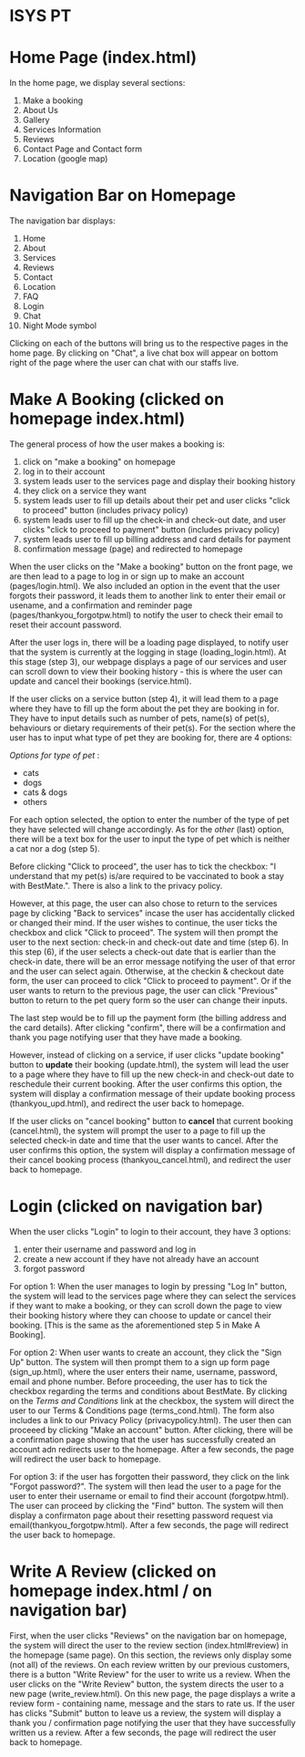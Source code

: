 # ISYS PT

# Home Page (index.html)

In the home page, we display several sections:
1. Make a booking
2. About Us
3. Gallery
4. Services Information
5. Reviews
6. Contact Page and Contact form
7. Location (google map)

# Navigation Bar on Homepage

The navigation bar displays:
1. Home
2. About
3. Services 
4. Reviews
5. Contact 
6. Location 
7. FAQ
8. Login 
9. Chat 
10. Night Mode symbol 

Clicking on each of the buttons will bring us to the respective pages in the home page. 
By clicking on "Chat", a live chat box will appear on bottom right of the page where the user can chat with our staffs live. 


# Make A Booking (clicked on homepage index.html)

The general process of how the user makes a booking is:
1. click on "make a booking" on homepage
2. log in to their account
3. system leads user to the services page and display their booking history
4. they click on a service they want 
5. system leads user to fill up details about their pet and user clicks "click to proceed" button (includes privacy policy)
6. system leads user to fill up the check-in and check-out date, and user clicks "click to proceed to payment" button (includes privacy policy)
7. system leads user to fill up billing address and card details for payment
8. confirmation message (page) and redirected to homepage 

When the user clicks on the "Make a booking" button on the front page, we are 
then lead to a page to log in or sign up to make an account (pages/login.html).
We also included an option in the event that the user forgots their password, 
it leads them to another link to enter their email or usename, and a confirmation 
and reminder page (pages/thankyou_forgotpw.html) to notify the user to check their email to reset their account password. 

After the user logs in, there will be a loading page displayed, to notify user that the system is currently at the logging in stage (loading_login.html). 
At this stage (step 3), our webpage displays a page of our services and user can scroll down to view their booking history - this is where the user
can update and cancel their bookings (service.html).  

If the user clicks on a service button (step 4), it will lead them to a page where they have to fill up the form about the pet they are booking in for. 
They have to input details such as number of pets, name(s) of pet(s), behaviours or dietary requirements of their pet(s).
For the section where the user has to input what type of pet they are booking for, there are 4 options:

*Options for type of pet* :
- cats
- dogs
- cats & dogs
- others


For each option selected, the option to enter the number of the type of pet they have selected will change accordingly. 
As for the *other* (last) option, there will be a text box for the user to input the type of pet which is neither a cat nor a dog (step 5). 

Before clicking "Click to proceed", 
the user has to tick the checkbox: "I understand that my pet(s) is/are required to be vaccinated to book a stay with BestMate.". There is also a link to the privacy policy. 

However, at this page, the user can also chose to return to the services page by clicking "Back to services" incase the user has accidentally clicked or changed their mind. 
If the user wishes to continue, the user ticks the checkbox and click "Click to proceed". 
The system will then prompt the user to the next section: check-in and check-out date and time (step 6). 
In this step (6), if the user selects a check-out date that is earlier than the check-in date, there will be an error message notifying the user of that error and the user can select again. 
Otherwise, at the checkin & checkout date form, the user can proceed to click "Click to proceed to payment". Or if the user wants to return to the previous page,
the user can click "Previous" button to return to the pet query form so the user can change their inputs. 

The last step would be to fill up the payment form (the billing address and the card details). 
After clicking "confirm", there will be a confirmation and thank you page notifying user that they have made a booking. 

However, instead of clicking on a service, if user clicks "update booking" button to **update** their booking (update.html), the system will lead the user 
to a page where they have to fill up the new check-in and check-out date to reschedule their current booking. After the user confirms this option, 
the system will display a confirmation message of their update booking process (thankyou_upd.html), and redirect the user back to homepage. 

If the user clicks on "cancel booking" button to **cancel** that current booking (cancel.html), the system will prompt the user to a page to fill up the selected check-in
date and time that the user wants to cancel. After the user confirms this option, 
the system will display a confirmation message of their cancel booking process (thankyou_cancel.html), and redirect the user back to homepage.


# Login (clicked on navigation bar)  

When the user clicks "Login" to login to their account, they have 3 options:
1. enter their username and password and log in 
2. create a new account if they have not already have an account
3. forgot password


For option 1: When the user manages to login by pressing "Log In" button, the system will lead to the
services page where they can select the services if they want to make a booking, or they can scroll down the page to view
their booking history where they can choose to update or cancel their booking. [This is the same as the aforementioned step 5 in Make A Booking]. 

For option 2: When user wants to create an account, they click the "Sign Up" button. The system will then prompt them to a sign up form page (sign_up.html), 
where the user enters their name, username, password, email and phone number. Before proceeding, the user has to tick the checkbox regarding the 
terms and conditions about BestMate. By clicking on the *Terms and Conditions* link at the checkbox, 
the system will direct the user to our Terms & Conditions page (terms_cond.html). The form also includes a link to our Privacy Policy (privacypolicy.html).
The user then can proceeed by clicking "Make an account" button. After clicking, there will be a confirmation page showing that the user has successfully created an account adn redirects user to the homepage. After a few seconds, the page will redirect the user back to homepage.


For option 3: if the user has forgotten their password, they click on the link "Forgot password?". The system will then
lead the user to a page for the user to enter their username or email to find their account (forgotpw.html). The user
can proceed by clicking the "Find" button. The system will then display a confirmaton page about their resetting password
request via email(thankyou_forgotpw.html). After a few seconds, the page will redirect the user back to homepage. 



# Write A Review (clicked on homepage index.html / on navigation bar)

First, when the user clicks "Reviews" on the navigation bar on homepage, 
the system will direct the user to the review section (index.html#review) in the homepage (same page).
On this section, the reviews only display some (not all) of the reviews. On each review written by our
previous customers, there is a button "Write Review" for the user to write us a review. 
When the user clicks on the "Write Review" button, the system directs the user to a new page (write_review.html). On this new page, the page displays a write a review form - containing name, message and the stars to rate us. If the user has clicks "Submit" button to leave us a review, the system will display a thank you / confirmation page notifying the user that they have successfully written us a review. After a few seconds, the page will redirect the user back to homepage.

